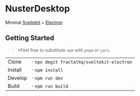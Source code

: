 # NusterDesktop

Minimal [Sveltekit](https://github.com/sveltejs/kit#readme) + [Electron](https://www.electronjs.org/)

## Getting Started
> *Feel free to substitute `npm` with `pnpm` or `yarn`.

|         |                                             |
| ------- | ------------------------------------------- |
| Clone   | · `npx degit fractalhq/sveltekit-electron` |
| Install | · `npm install`                             |
| Develop | · `npm run dev`                             |
| Build   | · `npm run build`                           |
